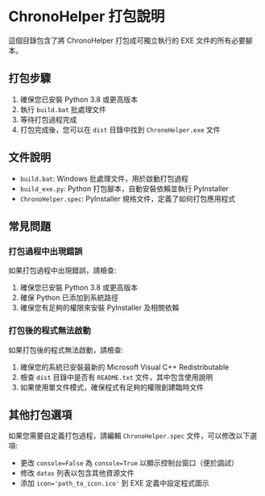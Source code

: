 # ChronoHelper 打包說明

這個目錄包含了將 ChronoHelper 打包成可獨立執行的 EXE 文件的所有必要腳本。

## 打包步驟

1. 確保您已安裝 Python 3.8 或更高版本
2. 執行 `build.bat` 批處理文件
3. 等待打包過程完成
4. 打包完成後，您可以在 `dist` 目錄中找到 `ChronoHelper.exe` 文件

## 文件說明

- `build.bat`: Windows 批處理文件，用於啟動打包過程
- `build_exe.py`: Python 打包腳本，自動安裝依賴並執行 PyInstaller
- `ChronoHelper.spec`: PyInstaller 規格文件，定義了如何打包應用程式

## 常見問題

### 打包過程中出現錯誤

如果打包過程中出現錯誤，請檢查:

1. 確保您已安裝 Python 3.8 或更高版本
2. 確保 Python 已添加到系統路徑
3. 確保您有足夠的權限來安裝 PyInstaller 及相關依賴

### 打包後的程式無法啟動

如果打包後的程式無法啟動，請檢查:

1. 確保您的系統已安裝最新的 Microsoft Visual C++ Redistributable
2. 檢查 `dist` 目錄中是否有 `README.txt` 文件，其中包含使用說明
3. 如果使用單文件模式，確保程式有足夠的權限創建臨時文件

## 其他打包選項

如果您需要自定義打包過程，請編輯 `ChronoHelper.spec` 文件，可以修改以下選項:

- 更改 `console=False` 為 `console=True` 以顯示控制台窗口（便於調試）
- 修改 `datas` 列表以包含其他資源文件
- 添加 `icon='path_to_icon.ico'` 到 EXE 定義中設定程式圖示 
